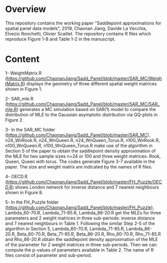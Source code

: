 # Overview
This repository contains the working paper "Saddlepoint approximations for spatial panel data models", 2019, Chaonan Jiang, Davide La Vecchia, Elvezio Ronchetti, Olivier Scaillet. The repository contains R files which reproduce Figure 1-8 and Table 1-2 in the manuscript.
# Content
1- WeightMatrix.R (https://github.com/ChaonanJiang/Sadd_Panel/blob/master/SAR_MC/WeightMatrix.R) displays the geometry of three different spatial weight matrices shown in Figure 1. 

2- SAR_mle.R (https://github.com/ChaonanJiang/Sadd_Panel/blob/master/SAR_MC/SAR_mle.R) generates a MC simulation based on SAR(1) model to compare the distribution of MLE to the Gaussian asymptotic distribution via QQ-plots in Figure 2.

3- In the SAR_MC folder (https://github.com/ChaonanJiang/Sadd_Panel/blob/master/SAR_MC), n24_WnRook.R, n24_WnQueen.R, n24_WnQueen_Torus.R, n100_WnRook.R, n100_WnQueen.R, n100_WnQueen_Torus.R make use of the algorithm in Section 5 of the paper to obtain the saddlepoint density approximation of the MLE for two sample sizes n=24 or 100 and three weight matrices: Rook, Queen, Queen with torus. The codes generate Figure 3-7 available in the paper. The size and weight matrix are indicated by the names of R files.

4- OECD.R (https://github.com/ChaonanJiang/Sadd_Panel/blob/master/FH_Puzzle/OECD.R) shows London network for inverse distance and 7 nearest neighbours shown in Figure 8.

5- In the FH_Puzzle folder (https://github.com/ChaonanJiang/Sadd_Panel/blob/master/FH_Puzzle), Lambda_60-70.R, Lambda_71-85.R, Lambda_86-20.R get the MLEs for three parameters and 2 weight matrices in three sub-periods: inverse distance and 7 nearest neighbours in Table 1. Following the similar Step 2-5 of the algorithm in Section 5, Lambda_60-70.R, Lambda_71-85.R, Lambda_86-20.R, Beta_60-70.R, Beta_71-85.R, Beta_86-20.R, Rho_60-70.R, Rho_71-85.R and Rho_86-20.R obtain the saddlepoint density approximation of the MLE of the parameter for 2 weight matrices in three sub-periods. Then we can compute the p-values of parameters available in Table 2. The name of R files consist of parameter and sub-period. 
